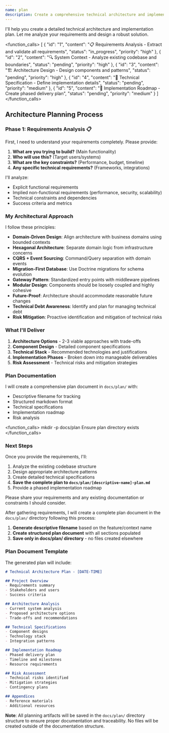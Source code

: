 ```yaml
---
name: plan
description: Create a comprehensive technical architecture and implementation plan
---
```


I'll help you create a detailed technical architecture and implementation plan. Let me analyze your requirements and design a robust solution.

<function_calls>
<invoke name="TodoWrite">
<parameter name="todos">[
  {
    "id": "1",
    "content": "📋 Requirements Analysis - Extract and validate all requirements",
    "status": "in_progress",
    "priority": "high"
  },
  {
    "id": "2",
    "content": "🔍 System Context - Analyze existing codebase and boundaries",
    "status": "pending",
    "priority": "high"
  },
  {
    "id": "3",
    "content": "🏗️ Architecture Design - Design components and patterns",
    "status": "pending",
    "priority": "high"
  },
  {
    "id": "4",
    "content": "📐 Technical Specification - Define implementation details",
    "status": "pending",
    "priority": "medium"
  },
  {
    "id": "5",
    "content": "📝 Implementation Roadmap - Create phased delivery plan",
    "status": "pending",
    "priority": "medium"
  }
]</parameter>
</invoke>
</function_calls>
  
## Architecture Planning Process

### Phase 1: Requirements Analysis 📋

First, I need to understand your requirements completely. Please provide:

1. **What are you trying to build?** (Main functionality)
2. **Who will use this?** (Target users/systems)
3. **What are the key constraints?** (Performance, budget, timeline)
4. **Any specific technical requirements?** (Frameworks, integrations)

I'll analyze:
- Explicit functional requirements
- Implied non-functional requirements (performance, security, scalability)
- Technical constraints and dependencies
- Success criteria and metrics

### My Architectural Approach

I follow these principles:
- **Domain-Driven Design**: Align architecture with business domains using bounded contexts
- **Hexagonal Architecture**: Separate domain logic from infrastructure concerns
- **CQRS + Event Sourcing**: Command/Query separation with domain events
- **Migration-First Database**: Use Doctrine migrations for schema evolution
- **Gateway Pattern**: Standardized entry points with middleware pipelines
- **Modular Design**: Components should be loosely coupled and highly cohesive
- **Future-Proof**: Architecture should accommodate reasonable future changes
- **Technical Debt Awareness**: Identify and plan for managing technical debt
- **Risk Mitigation**: Proactive identification and mitigation of technical risks

### What I'll Deliver

1. **Architecture Options** - 2-3 viable approaches with trade-offs
2. **Component Design** - Detailed component specifications
3. **Technical Stack** - Recommended technologies and justifications
4. **Implementation Phases** - Broken down into manageable deliverables
5. **Risk Assessment** - Technical risks and mitigation strategies

### Plan Documentation

I will create a comprehensive plan document in `docs/plan/` with:
- Descriptive filename for tracking
- Structured markdown format
- Technical specifications
- Implementation roadmap
- Risk analysis

<function_calls>
<invoke name="Bash">
<parameter name="command">mkdir -p docs/plan</parameter>
<parameter name="description">Ensure plan directory exists</parameter>
</invoke>
</function_calls>

### Next Steps

Once you provide the requirements, I'll:
1. Analyze the existing codebase structure
2. Design appropriate architecture patterns
3. Create detailed technical specifications
4. **Save the complete plan to `docs/plan/[descriptive-name]-plan.md`**
5. Provide a phased implementation roadmap

Please share your requirements and any existing documentation or constraints I should consider.

After gathering requirements, I will create a complete plan document in the `docs/plan/` directory following this process:

1. **Generate descriptive filename** based on the feature/context name
2. **Create structured plan document** with all sections populated
3. **Save only in docs/plan/ directory** - no files created elsewhere

### Plan Document Template

The generated plan will include:

```markdown
# Technical Architecture Plan - [DATE-TIME]

## Project Overview
- Requirements summary
- Stakeholders and users
- Success criteria

## Architecture Analysis  
- Current system analysis
- Proposed architecture options
- Trade-offs and recommendations

## Technical Specifications
- Component designs
- Technology stack
- Integration patterns

## Implementation Roadmap
- Phased delivery plan
- Timeline and milestones
- Resource requirements

## Risk Assessment
- Technical risks identified
- Mitigation strategies
- Contingency plans

## Appendices
- Reference materials
- Additional resources
```

**Note**: All planning artifacts will be saved in the `docs/plan/` directory structure to ensure proper documentation and traceability. No files will be created outside of the documentation structure.

